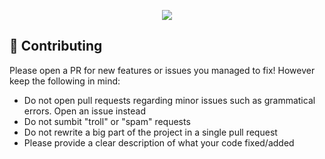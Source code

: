 <p align="center" width='30%'>
<img src="https://github.com/user-attachments/assets/196fe635-3d81-46ae-92c3-f34296ce02c0">
</p>

## 🍤 Contributing
Please open a PR for new features or issues you managed to fix! However keep the following in mind:
- Do not open pull requests regarding minor issues such as grammatical errors. Open an issue instead
- Do not sumbit "troll" or "spam" requests
- Do not rewrite a big part of the project in a single pull request
- Please provide a clear description of what your code fixed/added

